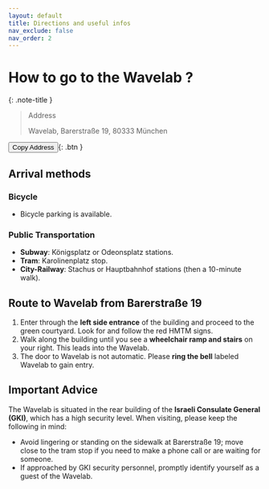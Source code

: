 ```yaml
---
layout: default
title: Directions and useful infos
nav_exclude: false
nav_order: 2
---
```


<script>
function copyToClipboard(text) {
  navigator.clipboard.writeText(text).then(function() {
    alert("Address copied to clipboard");
  })
  .catch(function(error) {
    alert("Copy failed! " + error);
  });
}
</script>


<!-- Change color to purple -->
#  How to go to the Wavelab ?

{: .note-title }
> Address
>
> Wavelab,
> Barerstraße 19,
> 80333 München


<button onclick="copyToClipboard('Barerstraße 19, 80333 München')">Copy Address</button>{: .btn }

## Arrival methods

### Bicycle
- Bicycle parking is available.

### Public Transportation
- **Subway**: Königsplatz or Odeonsplatz stations.
- **Tram**: Karolinenplatz stop.
- **City-Railway**: Stachus or Hauptbahnhof stations (then a 10-minute walk).

## Route to Wavelab from Barerstraße 19

1. Enter through the **left side entrance** of the building and proceed to the green courtyard. Look for and follow the red HMTM signs.
2. Walk along the building until you see a **wheelchair ramp and stairs** on your right. This leads into the Wavelab.
3. The door to Wavelab is not automatic. Please **ring the bell** labeled Wavelab to gain entry.

## Important Advice

The Wavelab is situated in the rear building of the **Israeli Consulate General (GKI)**, which has a high security level. When visiting, please keep the following in mind:

- Avoid lingering or standing on the sidewalk at Barerstraße 19; move close to the tram stop if you need to make a phone call or are waiting for someone.
- If approached by GKI security personnel, promptly identify yourself as a guest of the Wavelab.
